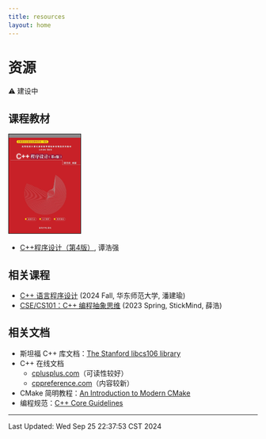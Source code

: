 ```yaml
---
title: resources
layout: home
---
```


# 资源

⚠️ 建设中

## 课程教材

<div>
	<a href="http://www.tup.tsinghua.edu.cn/booksCenter/book_09067402.html">
		<img src="./assets/images/thqcpp.jpg" style="height: 200px;" border="1">
	</a>
</div>

-   [C++程序设计（第4版）](http://www.tup.tsinghua.edu.cn/booksCenter/book_09067402.html), 谭浩强

## 相关课程

-   [C++ 语言程序设计](https://math.ecnu.edu.cn/~jypan/Teaching/Cpp/) (2024 Fall, 华东师范大学, 潘建瑜)
-   [CSE/CS101：C++ 编程抽象思维](https://cs101.stickmind.com/) (2023 Spring, StickMind, 薛浩)

## 相关文档

-   斯坦福 C++ 库文档：[The Stanford libcs106 library](https://web.stanford.edu/dept/cs_edu/resources/cslib_docs/)
-   C++ 在线文档
    -   [cplusplus.com](https://cplusplus.com/reference/)（可读性较好）
    -   [cppreference.com](https://en.cppreference.com/w/)（内容较新）
-   CMake 简明教程：[An Introduction to Modern CMake](https://cliutils.gitlab.io/modern-cmake/)
-   编程规范：[C++ Core Guidelines](https://isocpp.github.io/CppCoreGuidelines/CppCoreGuidelines)

---

Last Updated: Wed Sep 25 22:37:53 CST 2024
